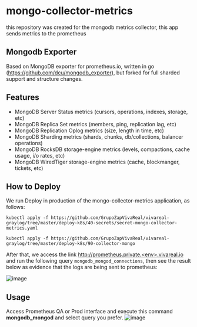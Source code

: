 # mongo-collector-metrics
this repository was created for the mongodb metrics collector, this app sends metrics to the prometheus

## Mongodb Exporter

Based on MongoDB exporter for prometheus.io, written in go (https://github.com/dcu/mongodb_exporter), but forked for full sharded support and structure changes.

## Features

- MongoDB Server Status metrics (cursors, operations, indexes, storage, etc)
- MongoDB Replica Set metrics (members, ping, replication lag, etc)
- MongoDB Replication Oplog metrics (size, length in time, etc)
- MongoDB Sharding metrics (shards, chunks, db/collections, balancer operations)
- MongoDB RocksDB storage-engine metrics (levels, compactions, cache usage, i/o rates, etc)
- MongoDB WiredTiger storage-engine metrics (cache, blockmanger, tickets, etc)

## How to Deploy

We run Deploy in production of the mongo-collector-metrics application, as follows:

`kubectl apply -f https://github.com/GrupoZapVivaReal/vivareal-graylog/tree/master/deploy-k8s/40-secrets/secret-mongo-collector-metrics.yaml`

`kubectl apply -f https://github.com/GrupoZapVivaReal/vivareal-graylog/tree/master/deploy-k8s/90-collector-mongo `

After that, we access the link http://prometheus.private.<env>.vivareal.io and run the following query `mongodb_mongod_connections`, then see the result below as evidence that the logs are being sent to prometheus:

![image](https://user-images.githubusercontent.com/28811010/41117258-e661e35e-6a62-11e8-9032-1b431a910a90.png)

## Usage

Access Prometheus  QA or Prod interface and execute this command **mongodb_mongod** and select query you prefer.
![image](https://user-images.githubusercontent.com/28811010/41117209-bddb9c90-6a62-11e8-9173-ed09326afab5.png)

